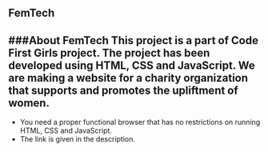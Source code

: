 FemTech
---
###About FemTech
This project is a part of Code First Girls project. The project has been developed using HTML, CSS and JavaScript.
We are making a website for a charity organization that supports and promotes the upliftment of women.
---
- You need a proper functional browser that has no restrictions on running HTML, CSS and JavaScript.
- The link is given in the description.
